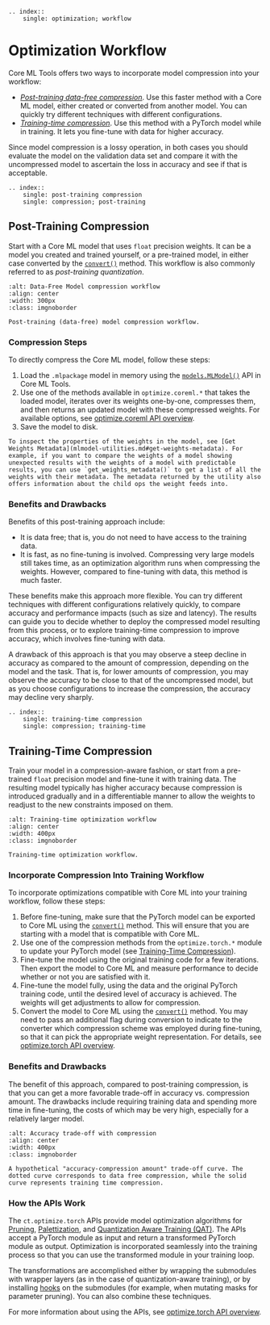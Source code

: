 ```{eval-rst}
.. index:: 
    single: optimization; workflow
```

# Optimization Workflow

Core ML Tools offers two ways to incorporate model compression into your workflow:

- [_Post-training data-free compression_](optimization-workflow.md#post-training-compression). Use this faster method with a Core ML model, either created or converted from another model. You can quickly try different techniques with different configurations.
- [_Training-time compression_](optimization-workflow.md#training-time-compression). Use this method with a PyTorch model while in training. It lets you fine-tune with data for higher accuracy.

Since model compression is a lossy operation, in both cases you should evaluate the model on the validation data set and compare it with the uncompressed model to ascertain the loss in accuracy and see if that is acceptable.

```{eval-rst}
.. index:: 
    single: post-training compression
    single: compression; post-training
```

## Post-Training Compression

Start with a Core ML model that uses `float` precision weights. It can be a model you created and trained yourself, or a pre-trained model, in either case converted by the [`convert()`](https://apple.github.io/coremltools/source/coremltools.converters.convert.html#module-coremltools.converters._converters_entry) method. This workflow is also commonly referred to as  _post-training quantization_.

```{figure} images/compress_coreml_models.jpg
:alt: Data-Free Model compression workflow
:align: center
:width: 300px
:class: imgnoborder

Post-training (data-free) model compression workflow.
```

### Compression Steps

To directly compress the Core ML model, follow these steps: 

1. Load the `.mlpackage` model in memory using the [`models.MLModel()`](https://apple.github.io/coremltools/source/coremltools.models.html#module-coremltools.models.model) API in Core ML Tools.
2. Use one of the methods available in `optimize.coreml.*` that takes the loaded model, iterates over its weights one-by-one, compresses them, and then returns an updated model with these compressed weights. For available options, see [optimize.coreml API overview](optimizecoreml-api-overview).
3. Save the model to disk.

```{tip}
To inspect the properties of the weights in the model, see [Get Weights Metadata](mlmodel-utilities.md#get-weights-metadata). For example, if you want to compare the weights of a model showing unexpected results with the weights of a model with predictable results, you can use `get_weights_metadata()` to get a list of all the weights with their metadata. The metadata returned by the utility also offers information about the child ops the weight feeds into. 
```

### Benefits and Drawbacks

Benefits of this post-training approach include:

- It is data free; that is, you do not need to have access to the training data.
- It is fast, as no fine-tuning is involved. Compressing very large models still takes time, as an optimization algorithm runs when compressing the weights. However, compared to fine-tuning with data, this method is much faster.

These benefits make this approach more flexible. You can try different techniques with different configurations relatively quickly, to compare accuracy and performance impacts (such as size and latency). The results can guide you to decide whether to deploy the compressed model resulting from this process, or to explore training-time compression to improve accuracy, which involves fine-tuning with data.

A drawback of this approach is that you may observe a steep decline in accuracy as compared to the amount of compression, depending on the model and the task. That is, for lower amounts of compression, you may observe the accuracy to be close to that of the uncompressed model, but as you choose configurations to increase the compression, the accuracy may decline very sharply.

```{eval-rst}
.. index:: 
    single: training-time compression
    single: compression; training-time
```

## Training-Time Compression

Train your model in a compression-aware fashion, or start from a pre-trained `float` precision model  and fine-tune it with training data. The resulting model typically has higher accuracy because compression is introduced gradually and in a differentiable manner to allow the weights to readjust to the new constraints imposed on them. 

```{figure} images/in-training-optimize-workflow.png
:alt: Training-time optimization workflow
:align: center
:width: 400px
:class: imgnoborder

Training-time optimization workflow.
```


### Incorporate Compression Into Training Workflow

To incorporate optimizations compatible with Core ML into your training workflow, follow these steps: 

1. Before fine-tuning, make sure that the PyTorch model can be exported to Core ML using the [`convert()`](https://apple.github.io/coremltools/source/coremltools.converters.convert.html#module-coremltools.converters._converters_entry) method. This will ensure that you are starting with a model that is compatible with Core ML. 
2. Use one of the compression methods from the `optimize.torch.*` module to update your PyTorch model (see [Training-Time Compression](https://apple.github.io/coremltools/source/coremltools.optimize.html#training-time-compression)).
3. Fine-tune the model using the original training code for a few iterations. Then export the model to Core ML and measure performance to decide whether or not you are satisfied with it. 
4. Fine-tune the model fully, using the data and the original PyTorch training code, until the desired level of accuracy is achieved. The weights will get adjustments to allow for compression.
5. Convert the model to Core ML using the [`convert()`](https://apple.github.io/coremltools/source/coremltools.converters.convert.html#module-coremltools.converters._converters_entry) method. You may need to pass an additional flag during conversion to indicate to the converter which compression scheme was employed during fine-tuning, so that it can pick the appropriate weight representation. For details, see [optimize.torch API overview](optimizetorch-api-overview).

### Benefits and Drawbacks

The benefit of this approach, compared to post-training compression, is that you can get a more favorable trade-off in accuracy vs. compression amount. The drawbacks include requiring training data and spending more time in fine-tuning, the costs of which may be very high, especially for a relatively larger model. 



```{figure} images/trade-off_curve.jpg
:alt: Accuracy trade-off with compression
:align: center
:width: 400px
:class: imgnoborder

A hypothetical "accuracy-compression amount" trade-off curve. The dotted curve corresponds to data free compression, while the solid curve represents training time compression.
```


### How the APIs Work

The `ct.optimize.torch` APIs provide model optimization algorithms for [Pruning](pruning), [Palettization](palettization), and [Quantization Aware Training (QAT)](quantization-aware-training). The APIs accept a PyTorch module as input and return a transformed PyTorch module as output. Optimization is incorporated seamlessly into the training process so that you can use the transformed module in your training loop.

The transformations are accomplished either by wrapping the submodules with wrapper layers (as in the case of quantization-aware training), or by installing [hooks](https://pytorch.org/tutorials/beginner/former_torchies/nnft_tutorial.html#forward-and-backward-function-hooks) on the submodules (for example, when mutating masks for parameter pruning). You can also combine these techniques.

For more information about using the APIs, see [optimize.torch API overview](optimizetorch-api-overview).


